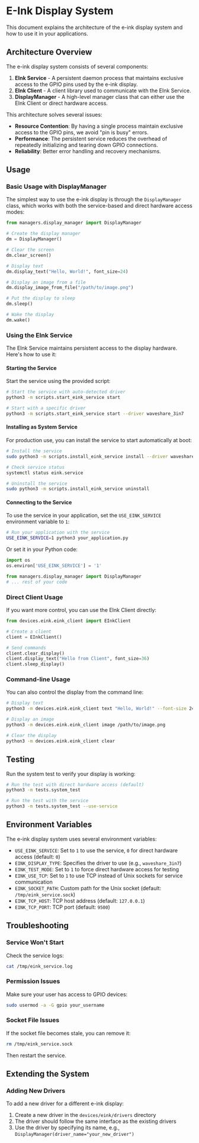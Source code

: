 # E-Ink Display System

This document explains the architecture of the e-ink display system and how to use it in your applications.

## Architecture Overview

The e-ink display system consists of several components:

1. **EInk Service** - A persistent daemon process that maintains exclusive access to the GPIO pins used by the e-ink display.
2. **EInk Client** - A client library used to communicate with the EInk Service.
3. **DisplayManager** - A high-level manager class that can either use the EInk Client or direct hardware access.

This architecture solves several issues:

- **Resource Contention**: By having a single process maintain exclusive access to the GPIO pins, we avoid "pin is busy" errors.
- **Performance**: The persistent service reduces the overhead of repeatedly initializing and tearing down GPIO connections.
- **Reliability**: Better error handling and recovery mechanisms.

## Usage

### Basic Usage with DisplayManager

The simplest way to use the e-ink display is through the `DisplayManager` class, which works with both the service-based and direct hardware access modes:

```python
from managers.display_manager import DisplayManager

# Create the display manager
dm = DisplayManager()

# Clear the screen
dm.clear_screen()

# Display text
dm.display_text("Hello, World!", font_size=24)

# Display an image from a file
dm.display_image_from_file("/path/to/image.png")

# Put the display to sleep
dm.sleep()

# Wake the display
dm.wake()
```

### Using the EInk Service

The EInk Service maintains persistent access to the display hardware. Here's how to use it:

#### Starting the Service

Start the service using the provided script:

```bash
# Start the service with auto-detected driver
python3 -m scripts.start_eink_service start

# Start with a specific driver
python3 -m scripts.start_eink_service start --driver waveshare_3in7
```

#### Installing as System Service

For production use, you can install the service to start automatically at boot:

```bash
# Install the service
sudo python3 -m scripts.install_eink_service install --driver waveshare_3in7

# Check service status
systemctl status eink.service

# Uninstall the service
sudo python3 -m scripts.install_eink_service uninstall
```

#### Connecting to the Service

To use the service in your application, set the `USE_EINK_SERVICE` environment variable to `1`:

```bash
# Run your application with the service
USE_EINK_SERVICE=1 python3 your_application.py
```

Or set it in your Python code:

```python
import os
os.environ['USE_EINK_SERVICE'] = '1'

from managers.display_manager import DisplayManager
# ... rest of your code
```

### Direct Client Usage

If you want more control, you can use the EInk Client directly:

```python
from devices.eink.eink_client import EInkClient

# Create a client
client = EInkClient()

# Send commands
client.clear_display()
client.display_text("Hello from Client", font_size=36)
client.sleep_display()
```

### Command-line Usage

You can also control the display from the command line:

```bash
# Display text
python3 -m devices.eink.eink_client text "Hello, World!" --font-size 24

# Display an image
python3 -m devices.eink.eink_client image /path/to/image.png

# Clear the display
python3 -m devices.eink.eink_client clear
```

## Testing

Run the system test to verify your display is working:

```bash
# Run the test with direct hardware access (default)
python3 -m tests.system_test

# Run the test with the service
python3 -m tests.system_test --use-service
```

## Environment Variables

The e-ink display system uses several environment variables:

- `USE_EINK_SERVICE`: Set to `1` to use the service, `0` for direct hardware access (default: `0`)
- `EINK_DISPLAY_TYPE`: Specifies the driver to use (e.g., `waveshare_3in7`)
- `EINK_TEST_MODE`: Set to `1` to force direct hardware access for testing
- `EINK_USE_TCP`: Set to `1` to use TCP instead of Unix sockets for service communication
- `EINK_SOCKET_PATH`: Custom path for the Unix socket (default: `/tmp/eink_service.sock`)
- `EINK_TCP_HOST`: TCP host address (default: `127.0.0.1`)
- `EINK_TCP_PORT`: TCP port (default: `9500`)

## Troubleshooting

### Service Won't Start

Check the service logs:

```bash
cat /tmp/eink_service.log
```

### Permission Issues

Make sure your user has access to GPIO devices:

```bash
sudo usermod -a -G gpio your_username
```

### Socket File Issues

If the socket file becomes stale, you can remove it:

```bash
rm /tmp/eink_service.sock
```

Then restart the service.

## Extending the System

### Adding New Drivers

To add a new driver for a different e-ink display:

1. Create a new driver in the `devices/eink/drivers` directory
2. The driver should follow the same interface as the existing drivers
3. Use the driver by specifying its name, e.g., `DisplayManager(driver_name="your_new_driver")` 